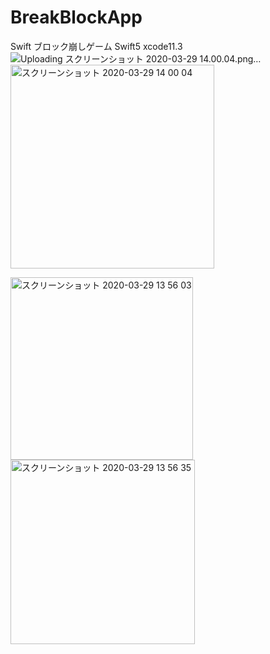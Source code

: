 # BreakBlockApp
Swift ブロック崩しゲーム Swift5 xcode11.3
![Uploading スクリーンショット 2020-03-29 14.00.04.png…]()
<img width="326" alt="スクリーンショット 2020-03-29 14 00 04" src="https://user-images.githubusercontent.com/51296886/77840775-00da6f00-71c6-11ea-9a2c-6a874aa10131.png">


<img width="292" alt="スクリーンショット 2020-03-29 13 56 03" src="https://user-images.githubusercontent.com/51296886/77840706-506c6b00-71c5-11ea-9d1c-ad829888937c.png">
<img width="295" alt="スクリーンショット 2020-03-29 13 56 35" src="https://user-images.githubusercontent.com/51296886/77840707-52362e80-71c5-11ea-90e7-273bc7bf5e59.png">
